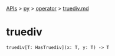 [APIs](../../index.md) > [py](../index.md) > [operator](./index.md) > [truediv.md]()

# truediv

```
truediv[T: HasTruediv](x: T, y: T) -> T
```
